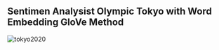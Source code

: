 ## Sentimen Analysist Olympic Tokyo with Word Embedding GloVe Method

![tokyo2020](https://user-images.githubusercontent.com/36668856/133949513-758c65ca-e859-4bfc-ac37-78724bf2ece7.png)

